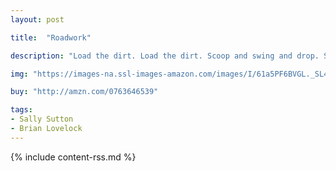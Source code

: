 ```yaml
---
layout: post

title:  "Roadwork"

description: "Load the dirt. Load the dirt. Scoop and swing and drop. Slam it down into the truck. Bump! Whump! Whop! There are many big machines and busy people involved in building a road, and this riveting board book follows them every step of the way. From clearing a pathway (screek!) to rolling the tar (squelch!) to sweeping up at the end (swish!), <em>Roadwork</em> is sure to delight young truck-lovers with its rambunctious rhymes and noisy fun."

img: "https://images-na.ssl-images-amazon.com/images/I/61a5PF6BVGL._SL480_.jpg"

buy: "http://amzn.com/0763646539"

tags:
- Sally Sutton
- Brian Lovelock
---
```


{% include content-rss.md %}